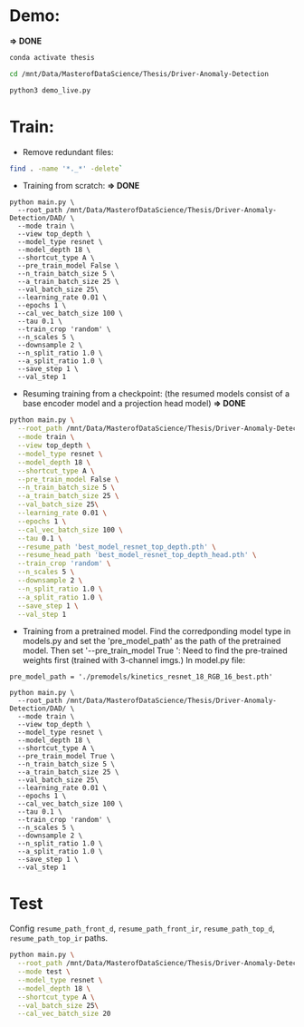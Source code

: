 # Demo: 
**=> DONE**
```bash
conda activate thesis

cd /mnt/Data/MasterofDataScience/Thesis/Driver-Anomaly-Detection

python3 demo_live.py
```

# Train:
- Remove redundant files:
```bash
find . -name '*._*' -delete`
```

- Training from scratch: **=> DONE**

```
python main.py \
  --root_path /mnt/Data/MasterofDataScience/Thesis/Driver-Anomaly-Detection/DAD/ \
  --mode train \
  --view top_depth \
  --model_type resnet \
  --model_depth 18 \
  --shortcut_type A \
  --pre_train_model False \
  --n_train_batch_size 5 \
  --a_train_batch_size 25 \
  --val_batch_size 25\
  --learning_rate 0.01 \
  --epochs 1 \
  --cal_vec_batch_size 100 \
  --tau 0.1 \
  --train_crop 'random' \
  --n_scales 5 \
  --downsample 2 \
  --n_split_ratio 1.0 \
  --a_split_ratio 1.0 \
  --save_step 1 \
  --val_step 1
```

- Resuming training from a checkpoint: (the resumed models consist of a base encoder model and a projection head model) 
**=> DONE**
```bash
python main.py \
  --root_path /mnt/Data/MasterofDataScience/Thesis/Driver-Anomaly-Detection/DAD/ \
  --mode train \
  --view top_depth \
  --model_type resnet \
  --model_depth 18 \
  --shortcut_type A \
  --pre_train_model False \
  --n_train_batch_size 5 \
  --a_train_batch_size 25 \
  --val_batch_size 25\
  --learning_rate 0.01 \
  --epochs 1 \
  --cal_vec_batch_size 100 \
  --tau 0.1 \
  --resume_path 'best_model_resnet_top_depth.pth' \
  --resume_head_path 'best_model_resnet_top_depth_head.pth' \
  --train_crop 'random' \
  --n_scales 5 \
  --downsample 2 \
  --n_split_ratio 1.0 \
  --a_split_ratio 1.0 \
  --save_step 1 \
  --val_step 1
```

- Training from a pretrained model. Find the corredponding model type in models.py and set the 'pre_model_path' as the path of the pretrained model. Then set '--pre_train_model True ':
Need to find the pre-trained weights first (trained with 3-channel imgs.)
  In model.py file:
```
pre_model_path = './premodels/kinetics_resnet_18_RGB_16_best.pth'
```
```
python main.py \
  --root_path /mnt/Data/MasterofDataScience/Thesis/Driver-Anomaly-Detection/DAD/ \
  --mode train \
  --view top_depth \
  --model_type resnet \
  --model_depth 18 \
  --shortcut_type A \
  --pre_train_model True \
  --n_train_batch_size 5 \
  --a_train_batch_size 25 \
  --val_batch_size 25\
  --learning_rate 0.01 \
  --epochs 1 \
  --cal_vec_batch_size 100 \
  --tau 0.1 \
  --train_crop 'random' \
  --n_scales 5 \
  --downsample 2 \
  --n_split_ratio 1.0 \
  --a_split_ratio 1.0 \
  --save_step 1 \
  --val_step 1
```

# Test
Config `resume_path_front_d`, `resume_path_front_ir`, `resume_path_top_d`, `resume_path_top_ir` paths.

```bash
python main.py \
  --root_path /mnt/Data/MasterofDataScience/Thesis/Driver-Anomaly-Detection/DAD/ \
  --mode test \
  --model_type resnet \
  --model_depth 18 \
  --shortcut_type A \
  --val_batch_size 25\
  --cal_vec_batch_size 20
```